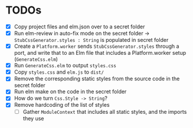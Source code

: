 # TODOs

- [x] Copy project files and elm.json over to a secret folder
- [x] Run elm-review in auto-fix mode on the secret folder -> `StubCssGenerator.styles : String` is populated in secret folder
- [x] Create a `Platform.worker` sends `StubCssGenerator.styles` through a port, and write that to an Elm file that includes a Platform.worker setup (`GenerateCss.elm`)
- [x] Run `GenerateCss.elm` to output `styles.css`
- [x] Copy `styles.css` and `elm.js` to `dist/`
- [x] Remove the corresponding static styles from the source code in the secret folder
- [x] Run elm make on the code in the secret folder
- [x] How do we turn `Css.Style -> String`?
- [x] Remove hardcoding of the list of styles
  - [ ] Gather `ModuleContext` that includes all static styles, and the imports they use
